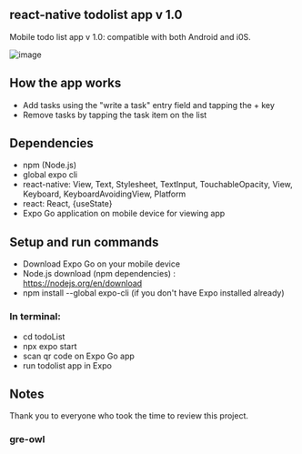 ## react-native todolist app v 1.0
Mobile todo list app v 1.0: compatible with both Android and i0S.


![image](https://github.com/gre-owl/todoList/assets/97501735/c8d3896f-f06d-49f9-963b-21bc2e828de6)


## How the app works
- Add tasks using the "write a task" entry field and tapping the + key
- Remove tasks by tapping the task item on the list

## Dependencies
- npm (Node.js) 
- global expo cli
- react-native: View, Text, Stylesheet, TextInput, TouchableOpacity, View, Keyboard, KeyboardAvoidingView, Platform
- react: React, {useState}
- Expo Go application on mobile device for viewing app

## Setup and run commands
- Download Expo Go on your mobile device
- Node.js download (npm dependencies) : https://nodejs.org/en/download
- npm install --global expo-cli (if you don't have Expo installed already)
  
### In terminal:
 - cd todoList
 - npx expo start
 - scan qr code on Expo Go app
-  run todolist app in Expo


## Notes
Thank you to everyone who took the time to review this project. 

### gre-owl
